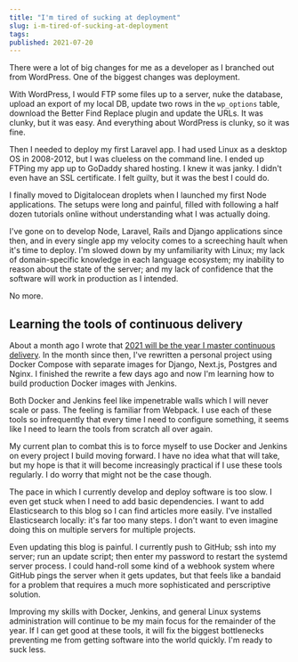 ```yaml
---
title: "I'm tired of sucking at deployment"
slug: i-m-tired-of-sucking-at-deployment
tags:
published: 2021-07-20
---
```


There were a lot of big changes for me as a developer as I branched out from WordPress. One of the biggest changes was deployment.

With WordPress, I would FTP some files up to a server, nuke the database, upload an export of my local DB, update two rows in the `wp_options` table, download the Better Find Replace plugin and update the URLs. It was clunky, but it was easy. And everything about WordPress is clunky, so it was fine.

Then I needed to deploy my first Laravel app. I had used Linux as a desktop OS in 2008-2012, but I was clueless on the command line. I ended up FTPing my app up to GoDaddy shared hosting. I knew it was janky. I didn't even have an SSL certificate. I felt guilty, but it was the best I could do.

I finally moved to Digitalocean droplets when I launched my first Node applications. The setups were long and painful, filled with following a half dozen tutorials online without understanding what I was actually doing.

I've gone on to develop Node, Laravel, Rails and Django applications since then, and in every single app my velocity comes to a screeching hault when it's time to deploy. I'm slowed down by my unfamiliarity with Linux; my lack of domain-specific knowledge in each language ecosystem; my inability to reason about the state of the server; and my lack of confidence that the software will work in production as I intended.

No more.

## Learning the tools of continuous delivery

About a month ago I wrote that [2021 will be the year I master continuous delivery](/journal/2021-the-year-i-master-continuous-delivery). In the month since then, I've rewritten a personal project using Docker Compose with separate images for Django, Next.js, Postgres and Nginx. I finished the rewrite a few days ago and now I'm learning how to build production Docker images with Jenkins.

Both Docker and Jenkins feel like impenetrable walls which I will never scale or pass. The feeling is familiar from Webpack. I use each of these tools so infrequently that every time I need to configure something, it seems like I need to learn the tools from scratch all over again.

My current plan to combat this is to force myself to use Docker and Jenkins on every project I build moving forward. I have no idea what that will take, but my hope is that it will become increasingly practical if I use these tools regularly. I do worry that might not be the case though.

The pace in which I currently develop and deploy software is too slow. I even get stuck when I need to add basic dependencies. I want to add Elasticsearch to this blog so I can find articles more easily. I've installed Elasticsearch locally: it's far too many steps. I don't want to even imagine doing this on multiple servers for multiple projects.

Even updating this blog is painful. I currently push to GitHub; ssh into my server; run an update script; then enter my password to restart the systemd server process. I could hand-roll some kind of a webhook system where GitHub pings the server when it gets updates, but that feels like a bandaid for a problem that requires a much more sophisticated and perscriptive solution.

Improving my skills with Docker, Jenkins, and general Linux systems administration will continue to be my main focus for the remainder of the year. If I can get good at these tools, it will fix the biggest bottlenecks preventing me from getting software into the world quickly. I'm ready to suck less.
